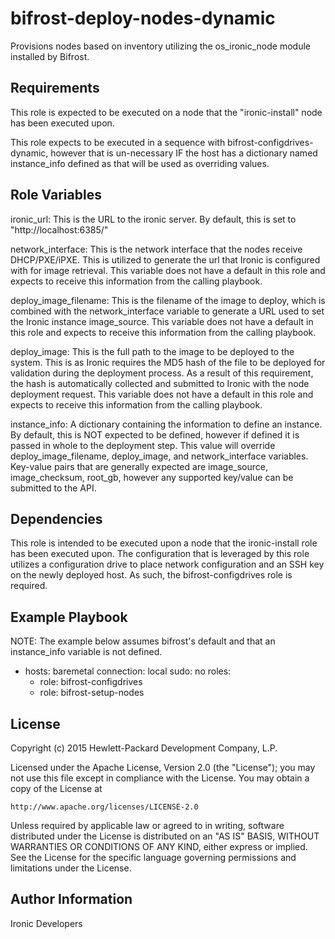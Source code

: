 bifrost-deploy-nodes-dynamic
============================

Provisions nodes based on inventory utilizing the os_ironic_node module installed by Bifrost.

Requirements
------------

This role is expected to be executed on a node that the "ironic-install" node has been executed upon.

This role expects to be executed in a sequence with bifrost-configdrives-dynamic, however that is un-necessary IF the host has a dictionary named instance_info defined as that will be used as overriding values.

Role Variables
--------------

ironic_url: This is the URL to the ironic server.  By default, this is set to "http://localhost:6385/"

network_interface: This is the network interface that the nodes receive DHCP/PXE/iPXE.  This is utilized to generate the url that Ironic is configured with for image retrieval. This variable does not have a default in this role and expects to receive this information from the calling playbook.

deploy_image_filename: This is the filename of the image to deploy, which is combined with the network_interface variable to generate a URL used to set the Ironic instance image_source. This variable does not have a default in this role and expects to receive this information from the calling playbook.

deploy_image: This is the full path to the image to be deployed to the system.  This is as Ironic requires the MD5 hash of the file to be deployed for validation during the deployment process.  As a result of this requirement, the hash is automatically collected and submitted to Ironic with the node deployment request.  This variable does not have a default in this role and expects to receive this information from the calling playbook.

instance_info: A dictionary containing the information to define an instance.  By default, this is NOT expected to be defined, however if defined it is passed in whole to the deployment step.  This value will override deploy_image_filename, deploy_image, and network_interface variables.  Key-value pairs that are generally expected are image_source, image_checksum, root_gb, however any supported key/value can be submitted to the API.

Dependencies
------------

This role is intended to be executed upon a node that the ironic-install role has been executed upon.  The configuration that is leveraged by this role utilizes a configuration drive to place network configuration and an SSH key on the newly deployed host.  As such, the bifrost-configdrives role is required.

Example Playbook
----------------

NOTE: The example below assumes bifrost's default and that an instance_info variable is not defined.

- hosts: baremetal
  connection: local
  sudo: no
  roles:
    - role: bifrost-configdrives
    - role: bifrost-setup-nodes

License
-------

Copyright (c) 2015 Hewlett-Packard Development Company, L.P.

Licensed under the Apache License, Version 2.0 (the "License");
you may not use this file except in compliance with the License.
You may obtain a copy of the License at

    http://www.apache.org/licenses/LICENSE-2.0

Unless required by applicable law or agreed to in writing, software
distributed under the License is distributed on an "AS IS" BASIS,
WITHOUT WARRANTIES OR CONDITIONS OF ANY KIND, either express or implied.
See the License for the specific language governing permissions and
limitations under the License.

Author Information
------------------

Ironic Developers
